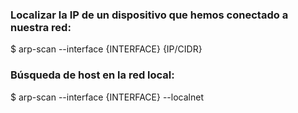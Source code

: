 ### Localizar la IP de un dispositivo que hemos conectado a nuestra red:
$ arp-scan --interface {INTERFACE} {IP/CIDR}
### Búsqueda de host en la red local:
$ arp-scan --interface {INTERFACE} --localnet